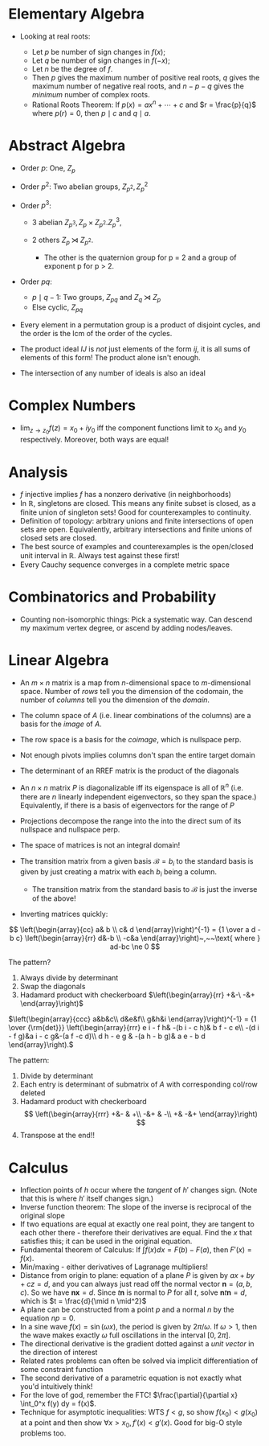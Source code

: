 # Elementary Algebra

- Looking at real roots:

  - Let $p$ be number of sign changes in $f(x)$;
  - Let $q$ be number of sign changes in $f(-x)$;
  - Let $n$ be the degree of $f$.
  - Then $p$ gives the maximum number of positive real roots, $q$ gives the maximum number of negative real roots, and $n-p-q$ gives the _minimum_ number of complex roots.
  - Rational Roots Theorem: If $p(x) = ax^n +\cdots + c$ and $r = \frac{p}{q}$ where $p(r) = 0$, then $p \mid c$ and $q \mid a$.

# Abstract Algebra

- Order $p$: One, $Z_p$
- Order $p^2$: Two abelian groups, $Z_{p^2}, Z_p^2$
- Order $p^3$:

  - 3 abelian $Z_{p^3}, Z_p \times Z_{p^2}. Z_p^3$,
  - 2 others $Z_p \rtimes Z_{p^2}$.

    - The other is the quaternion group for p = 2 and a group of exponent p for p > 2.

- Order $pq$:

  - $p \mid q-1$: Two groups, $Z_{pq}$ and $Z_q \rtimes Z_p$
  - Else cyclic, $Z_{pq}$

- Every element in a permutation group is a product of disjoint cycles, and the order is the lcm of the order of the cycles.

- The product ideal $IJ$ is _not_ just elements of the form $ij$, it is all sums of elements of this form! The product alone isn't enough.

- The intersection of any number of ideals is also an ideal

# Complex Numbers

- $\lim_{z\rightarrow z_0} f(z) = x_0 + iy_0$ iff the component functions limit to $x_0$ and $y_0$ respectively. Moreover, both ways are equal!

# Analysis

- $f$ injective implies $f$ has a nonzero derivative (in neighborhoods)
- In $\mathbb{R}$, singletons are closed. This means any finite subset is closed, as a finite union of singleton sets! Good for counterexamples to continuity.
- Definition of topology: arbitrary unions and finite intersections of open sets are open. Equivalently, arbitrary intersections and finite unions of closed sets are closed.
- The best source of examples and counterexamples is the open/closed unit interval in $\mathbb{R}$. Always test against these first!
- Every Cauchy sequence converges in a complete metric space

# Combinatorics and Probability

- Counting non-isomorphic things: Pick a systematic way. Can descend my maximum vertex degree, or ascend by adding nodes/leaves.

# Linear Algebra


- An $m\times n$ matrix is a map from $n$-dimensional space to $m$-dimensional space. Number of _rows_ tell you the dimension of the codomain, the number of _columns_ tell you the dimension of the _domain_.
- The column space of $A$ (i.e. linear combinations of the columns) are a basis for the _image_ of $A$.
- The row space is a basis for the _coimage_, which is nullspace perp.
- Not enough pivots implies columns don't span the entire target domain
- The determinant of an RREF matrix is the product of the diagonals
- An $n\times n$ matrix $P$ is diagonalizable iff its eigenspace is all of $\mathbb{R}^n$ (i.e. there are $n$ linearly independent eigenvectors, so they span the space.) Equivalently, if there is a basis of eigenvectors for the range of $P$
- Projections decompose the range into the into the direct sum of its nullspace and nullspace perp.
- The space of matrices is not an integral domain!
- The transition matrix from a given basis $\mathcal{B} = {b_i}$ to the standard basis is given by just creating a matrix with each $b_i$ being a column.

  - The transition matrix from the standard basis to $\mathcal{B}$ is just the inverse of the above!

- Inverting matrices quickly:

$$
\left(\begin{array}{cc} a& b \\ c& d \end{array}\right)^{-1} = {1 \over a d - b c} \left(\begin{array}{rr} d&-b \\ -c&a \end{array}\right)~,~~\text{ where } ad-bc \ne 0
$$

The pattern?

1. Always divide by determinant
2. Swap the diagonals
3. Hadamard product with checkerboard $\left(\begin{array}{rr} +&-\ -&+ \end{array}\right)$

$\left(\begin{array}{ccc} a&b&c\\ d&e&f\\ g&h&i \end{array}\right)^{-1} = {1 \over {\rm{det}}} \left(\begin{array}{rrr} e i - f h& -(b i - c h)& b f - c e\\ -(d i - f g)&a i - c g&-(a f -c d)\\ d h - e g & -(a h - b g)& a e - b d \end{array}\right).$

The pattern:

1. Divide by determinant
2. Each entry is determinant of submatrix of $A$ with corresponding col/row deleted
3. Hadamard product with checkerboard
$$
\left(\begin{array}{rrr} +&- & +\\ -&+ & -\\ +& -&+ \end{array}\right)
$$
4. Transpose at the end!!

# Calculus

- Inflection points of $h$ occur where the _tangent_ of $h'$ changes sign. (Note that this is where $h'$ itself changes sign.)
- Inverse function theorem: The slope of the inverse is reciprocal of the original slope
- If two equations are equal at exactly one real point, they are tangent to each other there - therefore their derivatives are equal. Find the $x$ that satisfies this; it can be used in the original equation.
- Fundamental theorem of Calculus: If $\int f(x) dx = F(b) - F(a)$, then $F'(x) = f(x)$.
- Min/maxing - either derivatives of Lagranage multipliers!
- Distance from origin to plane: equation of a plane $P$ is given by $ax+by+cz=d$, and you can always just read off the normal vector $\mathbf{n} = (a,b,c)$. So we have $\mathbf{n}\mathbf{x} = d$. Since $t\mathbf{n}$ is normal to $P$ for all $t$, solve $\mathbf{n}t\mathbf{n} = d$, which is $t = \frac{d}{\mid n \mid^2}$
- A plane can be constructed from a point $p$ and a normal $n$ by the equation $np = 0$.
- In a sine wave $f(x) = \sin(\omega x)$, the period is given by $2\pi/\omega$. If $\omega > 1$, then the wave makes exactly $\omega$ full oscillations in the interval $[0, 2\pi]$.
- The directional derivative is the gradient dotted against a _unit vector_ in the direction of interest
- Related rates problems can often be solved via implicit differentiation of some constraint function
- The second derivative of a parametric equation is not exactly what you'd intuitively think!
- For the love of god, remember the FTC! $\frac{\partial}{\partial x} \int_0^x f(y) dy = f(x)$.
- Technique for asymptotic inequalities: WTS $f < g$, so show $f(x_0) < g(x_0)$ at a point and then show $\forall x > x_0, f'(x) < g'(x)$. Good for big-O style problems too.
